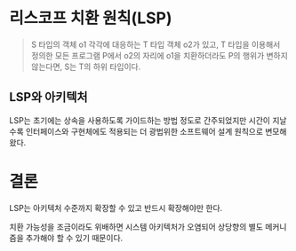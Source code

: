 # 리스코프 치환 원칙(LSP)

> S 타입의 객체 o1 각각에 대응하는 T 타입 객체 o2가 있고, T 타입을 이용해서 정의한 모든 프로그램 P에서 o2의 자리에 o1을 치환하더라도 P의 행위가 변하지 않는다면, S는 T의 하위 타입이다.

## LSP와 아키텍처

LSP는 초기에는 상속을 사용하도록 가이드하는 방법 정도로 간주되었지만 시간이 지날수록 인터페이스와 구현체에도 적용되는 더 광법위한 소프트웨어 설계 원칙으로 변모해 왔다.

# 결론

LSP는 아키텍처 수준까지 확장할 수 있고 반드시 확장해야만 한다. 

치환 가능성을 조금이라도 위배하면 시스템 아키텍처가 오염되어 상당향의 별도 메커니즘을 추가해야 할 수 있기 때문이다.
